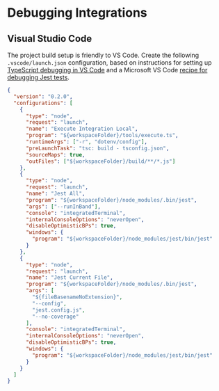 # Debugging Integrations

## Visual Studio Code

The project build setup is friendly to VS Code. Create the following
`.vscode/launch.json` configuration, based on instructions for setting up
[TypeScript debugging in VS Code][1] and a Microsoft VS Code [recipe for
debugging Jest tests][2].

```json
{
  "version": "0.2.0",
  "configurations": [
    {
      "type": "node",
      "request": "launch",
      "name": "Execute Integration Local",
      "program": "${workspaceFolder}/tools/execute.ts",
      "runtimeArgs": ["-r", "dotenv/config"],
      "preLaunchTask": "tsc: build - tsconfig.json",
      "sourceMaps": true,
      "outFiles": ["${workspaceFolder}/build/**/*.js"]
    },
    {
      "type": "node",
      "request": "launch",
      "name": "Jest All",
      "program": "${workspaceFolder}/node_modules/.bin/jest",
      "args": ["--runInBand"],
      "console": "integratedTerminal",
      "internalConsoleOptions": "neverOpen",
      "disableOptimisticBPs": true,
      "windows": {
        "program": "${workspaceFolder}/node_modules/jest/bin/jest"
      }
    },
    {
      "type": "node",
      "request": "launch",
      "name": "Jest Current File",
      "program": "${workspaceFolder}/node_modules/.bin/jest",
      "args": [
        "${fileBasenameNoExtension}",
        "--config",
        "jest.config.js",
        "--no-coverage"
      ],
      "console": "integratedTerminal",
      "internalConsoleOptions": "neverOpen",
      "disableOptimisticBPs": true,
      "windows": {
        "program": "${workspaceFolder}/node_modules/jest/bin/jest"
      }
    }
  ]
}
```

[1]: https://code.visualstudio.com/docs/typescript/typescript-debugging
[2]:
  https://github.com/Microsoft/vscode-recipes/tree/master/debugging-jest-tests

